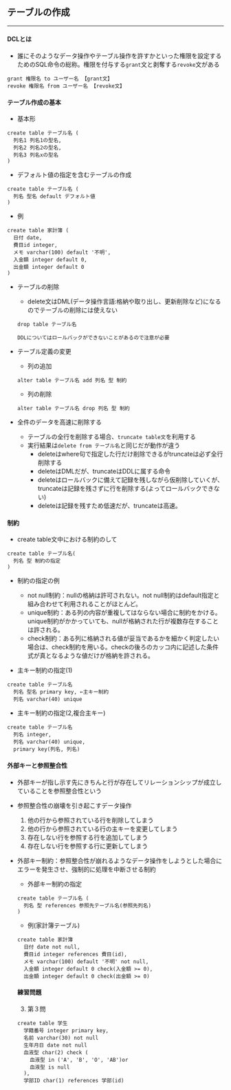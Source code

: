 ## テーブルの作成
----

#### DCLとは
- 誰にそのようなデータ操作やテーブル操作を許すかといった権限を設定するためのSQL命令の総称。権限を付与する`grant`文と剥奪する`revoke`文がある
```
grant 権限名 to ユーザー名 【grant文】
revoke 権限名 from ユーザー名 【revoke文】
```

#### テーブル作成の基本
- 基本形
```
create table テーブル名 (
  列名1 列名1の型名,
  列名2 列名2の型名,
  列名3 列名xの型名
)
```

- デフォルト値の指定を含むテーブルの作成
```
create table テーブル名 (
  列名 型名 default デフォルト値
)
```
  - 例
  ```
  create table 家計簿 (
    日付 date,
    費目id integer,
    メモ varchar(100) default '不明',
    入金額 integer default 0,
    出金額 integer default 0
  )
  ```

- テーブルの削除
  - delete文はDML(データ操作言語:格納や取り出し、更新削除など)になるのでテーブルの削除には使えない
  ```
  drop table テーブル名
  ```
  `DDLについてはロールバックができないことがあるので注意が必要`

- テーブル定義の変更
  - 列の追加
  ```
  alter table テーブル名 add 列名 型 制約
  ```
  - 列の削除
  ```
  alter table テーブル名 drop 列名 型 制約
  ```

- 全件のデータを高速に削除する
  - テーブルの全行を削除する場合、`truncate table文`を利用する
  - 実行結果は`delete from テーブル名`と同じだが動作が違う
    - deleteはwhere句で指定した行だけ削除できるがtruncateは必ず全行削除する
    - deleteはDMLだが、truncateはDDLに属する命令
    - deleteはロールバックに備えて記録を残しながら仮削除していくが、truncateは記録を残さずに行を削除する(よってロールバックできない)
    - deleteは記録を残すため低速だが、truncateは高速。

#### 制約
- create table文中における制約のして
```
create table テーブル名(
  列名 型 制約の指定
)
```
- 制約の指定の例
  - not null制約：nullの格納は許可されない。not null制約はdefault指定と組み合わせて利用されることがほとんど。
  - unique制約：ある列の内容が重複してはならない場合に制約をかける。unique制約がかかっていても、nullが格納された行が複数存在することは許される。
  - check制約：ある列に格納される値が妥当であるかを細かく判定したい場合は、check制約を用いる。checkの後ろのカッコ内に記述した条件式が真となるような値だけが格納を許される。

- 主キー制約の指定(1)
```
create table テーブル名
  列名 型名 primary key, ←主キー制約
  列名 varchar(40) unique
```

- 主キー制約の指定(2,複合主キー)
```
create table テーブル名
  列名 integer,
  列名 varchar(40) unique,
  primary key(列名, 列名)
```

#### 外部キーと参照整合性
- 外部キーが指し示す先にきちんと行が存在してリレーションシップが成立していることを参照整合性という
- 参照整合性の崩壊を引き起こすデータ操作
  1. 他の行から参照されている行を削除してしまう
  2. 他の行から参照されている行の主キーを変更してしまう
  3. 存在しない行を参照する行を追加してしまう
  4. 存在しない行を参照する行に更新してしまう


- 外部キー制約：参照整合性が崩れるようなデータ操作をしようとした場合にエラーを発生させ、強制的に処理を中断させる制約
  - 外部キー制約の指定
  ```
  create table テーブル名 (
    列名 型 references 参照先テーブル名(参照先列名)
  )
  ```
  -  例(家計簿テーブル)
  ```
  create table 家計簿
    日付 date not null,
    費目id integer references 費目(id),
    メモ varchar(100) default '不明' not null,
    入金額 integer default 0 check(入金額 >= 0),
    出金額 integer default 0 check(出金額 >= 0)
  ```


  #### 練習問題
  3. 第３問
  ```
  create table 学生
    学籍番号 integer primary key,
    名前 varchar(30) not null
    生年月日 date not null
    血液型 char(2) check (
      血液型 in ('A', 'B', 'O', 'AB')or
      血液型 is null
    ),
    学部ID char(1) references 学部(id)
  ```
